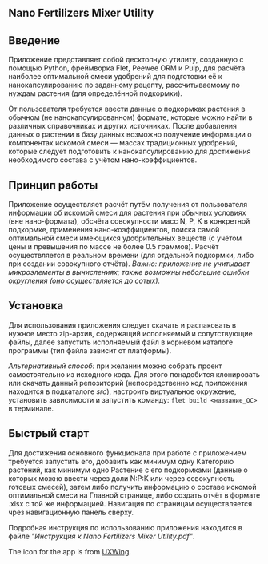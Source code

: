 ## Nano Fertilizers Mixer Utility

## Введение

Приложение представляет собой десктопную утилиту, созданную с помощью Python, фреймворка Flet, Peewee ORM и Pulp, для расчёта наиболее оптимальной смеси удобрений для подготовки её к нанокапсулированию по заданному рецепту, рассчитываемому по нуждам растения (для определённой подкормки).

От пользователя требуется ввести данные о подкормках растения в обычном (не нанокапсулированном) формате, которые можно найти в различных справочниках и других источниках. После добавления данных о растении в базу данных возможно получение информации о компонентах искомой смеси — массах традиционных удобрений, которые следует подготовить к нанокапсулированию для достижения необходимого состава с учётом нано-коэффициентов.

## Принцип работы

Приложение осуществляет расчёт путём получения от пользователя информации об искомой смеси для растения при обычных условиях (вне нано-формата), обсчёта совокупности масс N, P, K в конкретной подкормке, применения нано-коэффициентов, поиска самой оптимальной смеси имеющихся удобрительных веществ (с учётом цены и превышения по массе не более 0.5 граммов). Расчёт осуществляется в реальном времени (для отдельной подкормки, либо при создании совокупного отчёта).
_Важно: приложение не учитывает микроэлементы в вычислениях; также возможны небольшие ошибки округления (оно осуществляется до сотых)._

## Установка

Для использования приложения следует скачать и распаковать в нужное место zip-архив, содержащий исполняемый и сопутствующие файлы, далее запустить исполняемый файл в корневом каталоге программы (тип файла зависит от платформы).

_Альтернативный способ:_ при желании можно собрать проект самостоятельно из исходного кода. Для этого понадобится клонировать или скачать данный репозиторий (непосредственно код приложения находится в подкаталоге _src_), настроить виртуальное окружение, установить зависимости и запустить команду: ```flet build <название_ОС>``` в терминале.

## Быстрый старт

Для достижения основного функционала при работе с приложением требуется запустить его, добавить как минимум одну Категорию растений, как минимум одно Растение с его подкормками (данные о которых можно ввести через доли N:P:K или через совокупность готовых смесей), затем либо получить информацию о составе искомой оптимальной смеси на Главной странице, либо создать отчёт в формате .xlsx с той же информацией. Навигация по страницам осуществляется чрез навигационную панель сверху.

Подробная инструкция по использованию приложения находится в файле _"Инструкция к Nano Fertilizers Mixer Utility.pdf"_.

The icon for the app is from [UXWing](https://uxwing.com/).